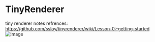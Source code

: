 # TinyRenderer
tiny renderer notes
refrences:
https://github.com/ssloy/tinyrenderer/wiki/Lesson-0:-getting-started
![image](https://github.com/dyyosh2006/TinyRenderer/assets/22925948/ec7cb79a-2feb-4f72-bc72-16a3732340d9)

